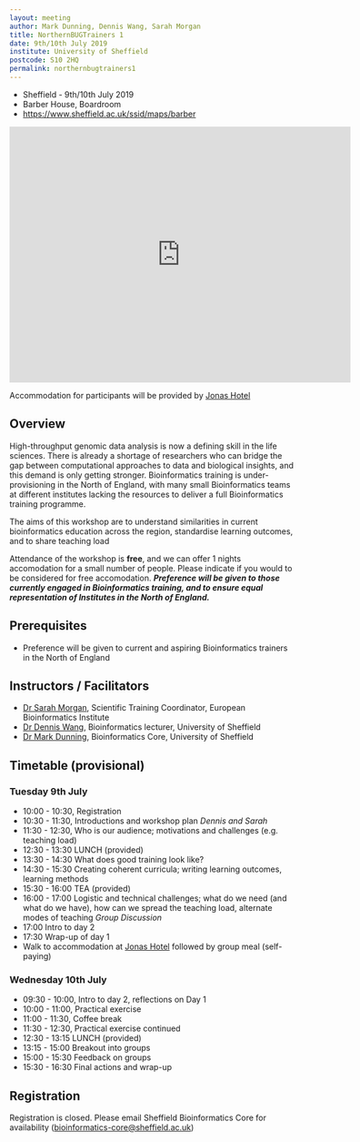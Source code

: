 ```yaml
---
layout: meeting
author: Mark Dunning, Dennis Wang, Sarah Morgan
title: NorthernBUGTrainers 1
date: 9th/10th July 2019
institute: University of Sheffield
postcode: S10 2HQ
permalink: northernbugtrainers1
---
```


- Sheffield - 9th/10th July 2019
- Barber House, Boardroom
- https://www.sheffield.ac.uk/ssid/maps/barber

<iframe src="https://www.google.com/maps/embed?pb=!1m18!1m12!1m3!1d2380.0866555463476!2d-1.4934083482640954!3d53.37749897988746!2m3!1f0!2f0!3f0!3m2!1i1024!2i768!4f13.1!3m3!1m2!1s0x48798277170a3ffd%3A0xb4863b6adc5c8268!2sBarber+House%2C+Sheffield+S10+2HQ!5e0!3m2!1sen!2suk!4v1560941193344!5m2!1sen!2suk" width="600" height="450" frameborder="0" style="border:0" allowfullscreen></iframe>

Accommodation for participants will be provided by [Jonas Hotel](https://www.jonashotel.co.uk/)

## Overview

High-throughput genomic data analysis is now a defining skill in the life sciences. There is already a shortage of researchers who can bridge the gap between computational approaches to data and biological insights, and this demand is only getting stronger. Bioinformatics training is under-provisioning in the North of England, with many small Bioinformatics teams at different institutes lacking the resources to deliver a full Bioinformatics training programme.

The aims of this workshop are to understand similarities in current bioinformatics education across the region, standardise learning outcomes, and to share teaching load

Attendance of the workshop is **free**, and we can offer 1 nights accomodation for a small number of people. Please indicate if you would to be considered for free accomodation. ***Preference will be given to those currently engaged in Bioinformatics training, and to ensure equal representation of Institutes in the North of England.***

## Prerequisites

- Preference will be given to current and aspiring Bioinformatics trainers in the North of England

## Instructors / Facilitators

- [Dr Sarah Morgan](https://www.ebi.ac.uk/about/people/sarah-morgan), Scientific Training Coordinator, European Bioinformatics Institute
- [Dr Dennis Wang](https://www.trans-bioinformatics.com/), Bioinformatics lecturer, University of Sheffield
- [Dr Mark Dunning](http://sbc.shef.ac.uk/team/mark/index.html), Bioinformatics Core, University of Sheffield

## Timetable (provisional)

### Tuesday 9th July

- 10:00 - 10:30, Registration
- 10:30 - 11:30, Introductions and workshop plan *Dennis and Sarah*
- 11:30 - 12:30, Who is our audience; motivations and challenges (e.g. teaching load)
- 12:30 - 13:30 LUNCH (provided)
- 13:30 - 14:30 What does good training look like?
- 14:30 - 15:30 Creating coherent curricula; writing learning outcomes, learning methods
- 15:30 - 16:00 TEA (provided)
- 16:00 - 17:00 Logistic and technical challenges; what do we need (and what do we have), how can we spread the teaching load, alternate modes of teaching *Group Discussion*
- 17:00 Intro to day 2
- 17:30 Wrap-up of day 1
- Walk to accommodation at [Jonas Hotel](https://www.jonashotel.co.uk/) followed by group meal (self-paying)

### Wednesday 10th July

- 09:30 - 10:00, Intro to day 2, reflections on Day 1
- 10:00 - 11:00, Practical exercise
- 11:00 - 11:30, Coffee break
- 11:30 - 12:30, Practical exercise continued
- 12:30 - 13:15 LUNCH (provided)
- 13:15 - 15:00 Breakout into groups
- 15:00 - 15:30 Feedback on groups
- 15:30 - 16:30 Final actions and wrap-up



## Registration 

Registration is closed. Please email Sheffield Bioinformatics Core for availability (bioinformatics-core@sheffield.ac.uk)